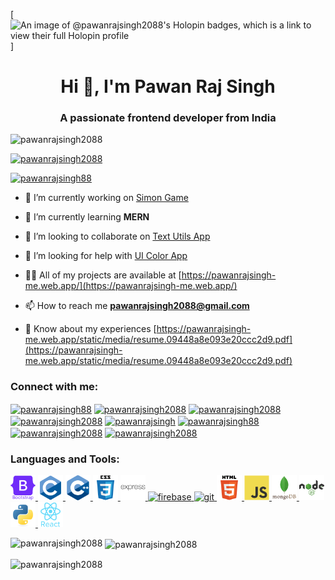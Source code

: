 [![An image of @pawanrajsingh2088's Holopin badges, which is a link to view their full Holopin profile](https://holopin.me/pawanrajsingh2088)]<h1 align="center">Hi 👋, I'm Pawan Raj Singh</h1>
<h3 align="center">A passionate frontend developer from India</h3>

<p align="left"> <img src="https://komarev.com/ghpvc/?username=pawanrajsingh2088&label=Profile%20views&color=0e75b6&style=flat" alt="pawanrajsingh2088" /> </p>

<p align="left"> <a href="https://github.com/ryo-ma/github-profile-trophy"><img src="https://github-profile-trophy.vercel.app/?username=pawanrajsingh2088" alt="pawanrajsingh2088" /></a> </p>

<p align="left"> <a href="https://twitter.com/pawanrajsingh88" target="blank"><img src="https://img.shields.io/twitter/follow/pawanrajsingh88?logo=twitter&style=for-the-badge" alt="pawanrajsingh88" /></a> </p>

- 🔭 I’m currently working on [Simon Game](https://pawanrajsingh2088.github.io/Simon-Game/)

- 🌱 I’m currently learning **MERN**

- 👯 I’m looking to collaborate on [Text Utils App](https://text-util-prs2088.web.app/)

- 🤝 I’m looking for help with [UI Color App](https://ui-color-codes.netlify.app/)

- 👨‍💻 All of my projects are available at [https://pawanrajsingh-me.web.app/](https://pawanrajsingh-me.web.app/)

- 📫 How to reach me **pawanrajsingh2088@gmail.com**

- 📄 Know about my experiences [https://pawanrajsingh-me.web.app/static/media/resume.09448a8e093e20ccc2d9.pdf](https://pawanrajsingh-me.web.app/static/media/resume.09448a8e093e20ccc2d9.pdf)

<h3 align="left">Connect with me:</h3>
<p align="left">
<a href="https://twitter.com/pawanrajsingh88" target="blank"><img align="center" src="https://raw.githubusercontent.com/rahuldkjain/github-profile-readme-generator/master/src/images/icons/Social/twitter.svg" alt="pawanrajsingh88" height="30" width="40" /></a>
<a href="https://linkedin.com/in/pawanrajsingh2088" target="blank"><img align="center" src="https://raw.githubusercontent.com/rahuldkjain/github-profile-readme-generator/master/src/images/icons/Social/linked-in-alt.svg" alt="pawanrajsingh2088" height="30" width="40" /></a>
<a href="https://fb.com/pawanrajsingh2088" target="blank"><img align="center" src="https://raw.githubusercontent.com/rahuldkjain/github-profile-readme-generator/master/src/images/icons/Social/facebook.svg" alt="pawanrajsingh2088" height="30" width="40" /></a>
<a href="https://instagram.com/pawanrajsingh2088" target="blank"><img align="center" src="https://raw.githubusercontent.com/rahuldkjain/github-profile-readme-generator/master/src/images/icons/Social/instagram.svg" alt="pawanrajsingh2088" height="30" width="40" /></a>
<a href="https://www.codechef.com/users/pawanrajsingh" target="blank"><img align="center" src="https://cdn.jsdelivr.net/npm/simple-icons@3.1.0/icons/codechef.svg" alt="pawanrajsingh" height="30" width="40" /></a>
<a href="https://www.hackerrank.com/pawanrajsingh88" target="blank"><img align="center" src="https://raw.githubusercontent.com/rahuldkjain/github-profile-readme-generator/master/src/images/icons/Social/hackerrank.svg" alt="pawanrajsingh88" height="30" width="40" /></a>
<a href="https://www.leetcode.com/pawanrajsingh2088" target="blank"><img align="center" src="https://raw.githubusercontent.com/rahuldkjain/github-profile-readme-generator/master/src/images/icons/Social/leet-code.svg" alt="pawanrajsingh2088" height="30" width="40" /></a>
<a href="https://auth.geeksforgeeks.org/user/pawanrajsingh2088" target="blank"><img align="center" src="https://raw.githubusercontent.com/rahuldkjain/github-profile-readme-generator/master/src/images/icons/Social/geeks-for-geeks.svg" alt="pawanrajsingh2088" height="30" width="40" /></a>
</p>

<h3 align="left">Languages and Tools:</h3>
<p align="left"> <a href="https://getbootstrap.com" target="_blank" rel="noreferrer"> <img src="https://raw.githubusercontent.com/devicons/devicon/master/icons/bootstrap/bootstrap-plain-wordmark.svg" alt="bootstrap" width="40" height="40"/> </a> <a href="https://www.cprogramming.com/" target="_blank" rel="noreferrer"> <img src="https://raw.githubusercontent.com/devicons/devicon/master/icons/c/c-original.svg" alt="c" width="40" height="40"/> </a> <a href="https://www.w3schools.com/cpp/" target="_blank" rel="noreferrer"> <img src="https://raw.githubusercontent.com/devicons/devicon/master/icons/cplusplus/cplusplus-original.svg" alt="cplusplus" width="40" height="40"/> </a> <a href="https://www.w3schools.com/css/" target="_blank" rel="noreferrer"> <img src="https://raw.githubusercontent.com/devicons/devicon/master/icons/css3/css3-original-wordmark.svg" alt="css3" width="40" height="40"/> </a> <a href="https://expressjs.com" target="_blank" rel="noreferrer"> <img src="https://raw.githubusercontent.com/devicons/devicon/master/icons/express/express-original-wordmark.svg" alt="express" width="40" height="40"/> </a> <a href="https://firebase.google.com/" target="_blank" rel="noreferrer"> <img src="https://www.vectorlogo.zone/logos/firebase/firebase-icon.svg" alt="firebase" width="40" height="40"/> </a> <a href="https://git-scm.com/" target="_blank" rel="noreferrer"> <img src="https://www.vectorlogo.zone/logos/git-scm/git-scm-icon.svg" alt="git" width="40" height="40"/> </a> <a href="https://www.w3.org/html/" target="_blank" rel="noreferrer"> <img src="https://raw.githubusercontent.com/devicons/devicon/master/icons/html5/html5-original-wordmark.svg" alt="html5" width="40" height="40"/> </a> <a href="https://developer.mozilla.org/en-US/docs/Web/JavaScript" target="_blank" rel="noreferrer"> <img src="https://raw.githubusercontent.com/devicons/devicon/master/icons/javascript/javascript-original.svg" alt="javascript" width="40" height="40"/> </a> <a href="https://www.mongodb.com/" target="_blank" rel="noreferrer"> <img src="https://raw.githubusercontent.com/devicons/devicon/master/icons/mongodb/mongodb-original-wordmark.svg" alt="mongodb" width="40" height="40"/> </a> <a href="https://nodejs.org" target="_blank" rel="noreferrer"> <img src="https://raw.githubusercontent.com/devicons/devicon/master/icons/nodejs/nodejs-original-wordmark.svg" alt="nodejs" width="40" height="40"/> </a> <a href="https://www.python.org" target="_blank" rel="noreferrer"> <img src="https://raw.githubusercontent.com/devicons/devicon/master/icons/python/python-original.svg" alt="python" width="40" height="40"/> </a> <a href="https://reactjs.org/" target="_blank" rel="noreferrer"> <img src="https://raw.githubusercontent.com/devicons/devicon/master/icons/react/react-original-wordmark.svg" alt="react" width="40" height="40"/> </a> </p>

<p><img align="left" src="https://github-readme-stats.vercel.app/api/top-langs?username=pawanrajsingh2088&show_icons=true&locale=en&layout=compact" alt="pawanrajsingh2088" /></p>

<p>&nbsp;<img align="center" src="https://github-readme-stats.vercel.app/api?username=pawanrajsingh2088&show_icons=true&locale=en" alt="pawanrajsingh2088" /></p>

<p><img align="center" src="https://github-readme-streak-stats.herokuapp.com/?user=pawanrajsingh2088&" alt="pawanrajsingh2088" /></p>
